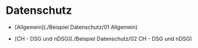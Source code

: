 # Datenschutz

- [Allgemein](./Beispiel Datenschutz/01 Allgemein)

- [CH - DSG und nDSG](./Beispiel Datenschutz/02 CH - DSG und nDSG)